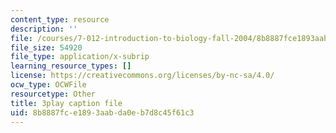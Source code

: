 ```yaml
---
content_type: resource
description: ''
file: /courses/7-012-introduction-to-biology-fall-2004/8b8887fce1893aabda0eb7d8c45f61c3_PVv4ST8NZaA.srt
file_size: 54920
file_type: application/x-subrip
learning_resource_types: []
license: https://creativecommons.org/licenses/by-nc-sa/4.0/
ocw_type: OCWFile
resourcetype: Other
title: 3play caption file
uid: 8b8887fc-e189-3aab-da0e-b7d8c45f61c3
---
```

